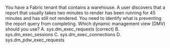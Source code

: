 You have a Fabric tenant that contains a warehouse.
A user discovers that a report that usually takes two minutes to render has been running for 45 minutes and has still not rendered.
You need to identify what is preventing the report query from completing.
Which dynamic management view (DMV) should you use?
A. sys.dm_exec_requests (correct)
B. sys.dm_exec_sessions
C. sys.dm_exec_connections
D. sys.dm_pdw_exec_requests
